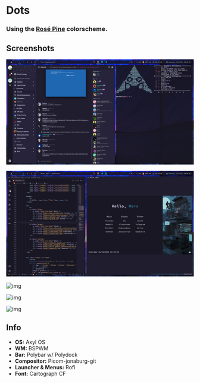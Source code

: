 # Dots

### Using the [Rosé Pine](https://rosepinetheme.com) colorscheme.

## Screenshots

![img](/screenshots/image.png)

![img](/screenshots/image2.png)

![img](/screenshots/image3.png)

![img](/screenshots/image4.png)

![img](/screenshots/image5.png)

## Info

* **OS:** Axyl OS
* **WM:** BSPWM
* **Bar:** Polybar w/ Polydock
* **Compositor:** Picom-jonaburg-git
* **Launcher & Menus:** Rofi
* **Font:** Cartograph CF


